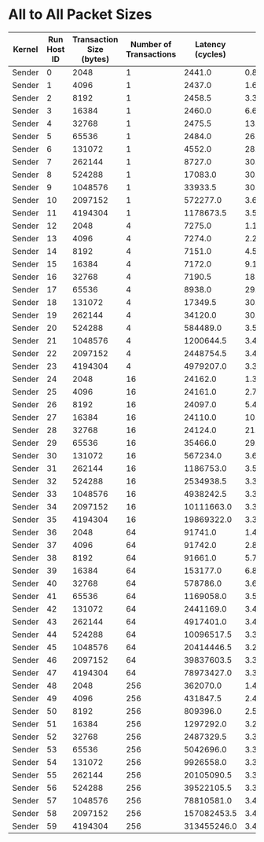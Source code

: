 # All to All Packet Sizes

| Kernel | Run Host ID | Transaction Size (bytes) | Number of Transactions | Latency (cycles) | Bandwidth (bytes/cycle) |
|---|---|---|---|---|---|
| Sender | 0 | 2048 | 1 | 2441.0 | 0.8390004096681688 |
| Sender | 1 | 4096 | 1 | 2437.0 | 1.6807550266721378 |
| Sender | 2 | 8192 | 1 | 2458.5 | 3.332113214901769 |
| Sender | 3 | 16384 | 1 | 2460.0 | 6.660162601626016 |
| Sender | 4 | 32768 | 1 | 2475.5 | 13.236922373982148 |
| Sender | 5 | 65536 | 1 | 2484.0 | 26.383252818035427 |
| Sender | 6 | 131072 | 1 | 4552.0 | 28.794376098418276 |
| Sender | 7 | 262144 | 1 | 8727.0 | 30.03827202933425 |
| Sender | 8 | 524288 | 1 | 17083.0 | 30.690628109816778 |
| Sender | 9 | 1048576 | 1 | 33933.5 | 30.90090913780358 |
| Sender | 10 | 2097152 | 1 | 572277.0 | 3.6646329867790235 |
| Sender | 11 | 4194304 | 1 | 1178673.5 | 3.558684108402595 |
| Sender | 12 | 2048 | 4 | 7275.0 | 1.1260481099656356 |
| Sender | 13 | 4096 | 4 | 7274.0 | 2.2524058289799287 |
| Sender | 14 | 8192 | 4 | 7151.0 | 4.582296182352119 |
| Sender | 15 | 16384 | 4 | 7172.0 | 9.137757947573899 |
| Sender | 16 | 32768 | 4 | 7190.5 | 18.228496020272598 |
| Sender | 17 | 65536 | 4 | 8938.0 | 29.329157879346845 |
| Sender | 18 | 131072 | 4 | 17349.5 | 30.219199425657667 |
| Sender | 19 | 262144 | 4 | 34120.0 | 30.732004715729882 |
| Sender | 20 | 524288 | 4 | 584489.0 | 3.588659812338602 |
| Sender | 21 | 1048576 | 4 | 1200644.5 | 3.495568149314257 |
| Sender | 22 | 2097152 | 4 | 2448754.5 | 3.42571858463577 |
| Sender | 23 | 4194304 | 4 | 4979207.0 | 3.369498565512173 |
| Sender | 24 | 2048 | 16 | 24162.0 | 1.3561791242446817 |
| Sender | 25 | 4096 | 16 | 24161.0 | 2.7124705103265594 |
| Sender | 26 | 8192 | 16 | 24097.0 | 5.439349296592937 |
| Sender | 27 | 16384 | 16 | 24110.0 | 10.872832849440066 |
| Sender | 28 | 32768 | 16 | 24124.0 | 21.73304592936495 |
| Sender | 29 | 65536 | 16 | 35466.0 | 29.56566967935698 |
| Sender | 30 | 131072 | 16 | 567234.0 | 3.6972163351974796 |
| Sender | 31 | 262144 | 16 | 1186753.0 | 3.534548256945576 |
| Sender | 32 | 524288 | 16 | 2534938.5 | 3.312470731941526 |
| Sender | 33 | 1048576 | 16 | 4938242.5 | 3.397444878621024 |
| Sender | 34 | 2097152 | 16 | 10111663.0 | 3.3186000402447084 |
| Sender | 35 | 4194304 | 16 | 19869322.0 | 3.3780373089426385 |
| Sender | 36 | 2048 | 64 | 91741.0 | 1.4287178033812582 |
| Sender | 37 | 4096 | 64 | 91742.0 | 2.857404460334416 |
| Sender | 38 | 8192 | 64 | 91661.0 | 5.7198590458319245 |
| Sender | 39 | 16384 | 64 | 153177.0 | 6.846378812705028 |
| Sender | 40 | 32768 | 64 | 578786.0 | 3.6235989871321803 |
| Sender | 41 | 65536 | 64 | 1169058.0 | 3.588923868705402 |
| Sender | 42 | 131072 | 64 | 2441169.0 | 3.436380154463744 |
| Sender | 43 | 262144 | 64 | 4917401.0 | 3.412359155060462 |
| Sender | 44 | 524288 | 64 | 10096517.5 | 3.323466325863285 |
| Sender | 45 | 1048576 | 64 | 20414446.5 | 3.2874287114837744 |
| Sender | 46 | 2097152 | 64 | 39837603.5 | 3.369889627953431 |
| Sender | 47 | 4194304 | 64 | 78973427.0 | 3.3998602840620507 |
| Sender | 48 | 2048 | 256 | 362070.0 | 1.4480293865937508 |
| Sender | 49 | 4096 | 256 | 431847.5 | 2.4288689681076887 |
| Sender | 50 | 8192 | 256 | 809396.0 | 2.5919359728799307 |
| Sender | 51 | 16384 | 256 | 1297292.0 | 3.2333946487862955 |
| Sender | 52 | 32768 | 256 | 2487329.5 | 3.372539879445594 |
| Sender | 53 | 65536 | 256 | 5042696.0 | 3.327123033714372 |
| Sender | 54 | 131072 | 256 | 9926558.0 | 3.3802842595997804 |
| Sender | 55 | 262144 | 256 | 20105090.5 | 3.338402964035894 |
| Sender | 56 | 524288 | 256 | 39522105.5 | 3.3967619394703226 |
| Sender | 57 | 1048576 | 256 | 78810581.0 | 3.406810253252493 |
| Sender | 58 | 2097152 | 256 | 157082453.5 | 3.418642641772805 |
| Sender | 59 | 4194304 | 256 | 313455246.0 | 3.4264424573370587 |
